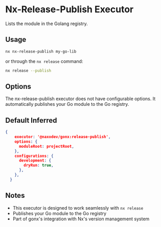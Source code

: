 # Nx-Release-Publish Executor

Lists the module in the Golang registry.

## Usage

```bash
nx nx-release-publish my-go-lib
```

or through the `nx release` command:

```bash
nx release --publish
```

## Options

The nx-release-publish executor does not have configurable options. It automatically publishes your Go module to the Go registry.

## Default Inferred

```json
{
    executor: '@naxodev/gonx:release-publish',
    options: {
      moduleRoot: projectRoot,
    },
    configurations: {
      development: {
        dryRun: true,
      },
    },
  }
```

## Notes

- This executor is designed to work seamlessly with `nx release`
- Publishes your Go module to the Go registry
- Part of gonx's integration with Nx's version management system
